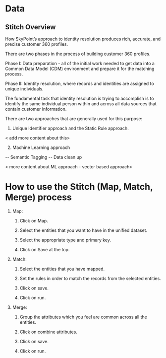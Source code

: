 # Data

## Stitch Overview

How SkyPoint’s approach to identity resolution produces rich, accurate, and precise customer 360 profiles. 

There are two phases in the process of building customer 360 profiles. 

Phase I: Data preparation - all of the initial work needed to get data into a Common Data Model (CDM) environment and prepare it for the matching process.

<Add more content about data prep>

Phase II: Identity resolution, where records and identities are assigned to unique individuals.

The fundamental task that identity resolution is trying to accomplish is to identify the same individual person within and across all data sources that contain customer information. 

There are two approaches that are generally used for this purpose:

1. Unique Identifier approach and the Static Rule approach. 

< add more content about this>

2. Machine Learning approach 

-- Semantic Tagging 
-- Data clean up 

< more content about ML approach - vector based approach>

# How to use the Stitch (Map, Match, Merge) process

1. Map:

   1. Click on Map.

   2. Select the entities that you want to have in the unified dataset.

   3. Select the appropriate type and primary key.

   4. Click on Save at the top.

2. Match:

   1. Select the entities that you have mapped.

   2. Set the rules in order to match the records from the selected entities.

   3. Click on save.

   4. Click on run.

3. Merge:

   1. Group the attributes which you feel are common across all the entities.

   2. Click on combine attributes.

   3. Click on save.

   4. Click on run.
